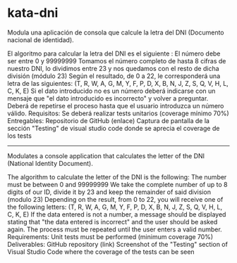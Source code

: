 # kata-dni

Modula una aplicación de consola que calcule la letra del DNI (Documento nacional de identidad).

El algoritmo para calcular la letra del DNI es el siguiente :
El número debe ser entre 0 y 99999999
Tomamos el número completo de hasta 8 cifras de nuestro DNI, lo dividimos entre 23 y nos quedamos con el resto de dicha división (módulo 23)
Según el resultado, de 0 a 22, le corresponderá una letra de las siguientes:  (T, R, W, A, G, M, Y, F, P, D, X, B, N, J, Z, S, Q, V, H, L, C, K, E)
Si el dato introducido no es un número deberá indicarse con un mensaje que "el dato introducido es incorrecto" y volver a preguntar.
Deberá de repetirse el proceso hasta que el usuario introduzca un número válido.
Requisitos:
Se deberá realizar tests unitarios (coverage mínimo 70%)
Entregables:
Repositorio de GitHub (enlace)
Captura de pantalla de la sección "Testing" de visual studio code donde se aprecia el coverage de los tests

----

Modulates a console application that calculates the letter of the DNI (National Identity Document).

The algorithm to calculate the letter of the DNI is the following:
The number must be between 0 and 99999999
We take the complete number of up to 8 digits of our ID, divide it by 23 and keep the remainder of said division (modulo 23)
Depending on the result, from 0 to 22, you will receive one of the following letters: (T, R, W, A, G, M, Y, F, P, D, X, B, N, J, Z, S, Q, V, H, L, C, K, E)
If the data entered is not a number, a message should be displayed stating that "the data entered is incorrect" and the user should be asked again.
The process must be repeated until the user enters a valid number.
Requirements:
Unit tests must be performed (minimum coverage 70%)
Deliverables:
GitHub repository (link)
Screenshot of the "Testing" section of Visual Studio Code where the coverage of the tests can be seen